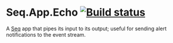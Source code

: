 # Seq.App.Echo [![Build status](https://ci.appveyor.com/api/projects/status/b1vtfe52rd3gmroi?svg=true)](https://ci.appveyor.com/project/datalust/seq-app-echo)

A [Seq](https://getseq.net) app that pipes its input to its output; useful for sending alert notifications to the event stream.


